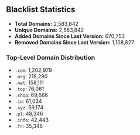 ## Blacklist Statistics

- **Total Domains:** 2,583,842
- **Unique Domains:** 2,583,842
- **Added Domains Since Last Version:** 670,753
- **Removed Domains Since Last Version:** 1,108,827

### Top-Level Domain Distribution

-  `.com`: 1,202,979
-  `.org`: 218,290
-  `.net`: 158,111
-  `.top`: 76,061
-  `.shop`: 69,666
-  `.io`: 61,034
-  `.xyz`: 59,174
-  `.pl`: 48,346
-  `.info`: 42,443
-  `.fr`: 35,346
